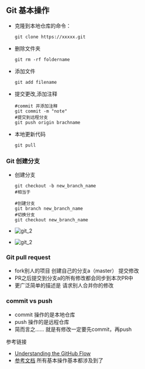 ## Git 基本操作

- 克隆到本地仓库的命令：  

  ```
  git clone https://xxxxx.git
  ```

- 删除文件夹

  ```
  git rm -rf foldername
  ```

- 添加文件

  ```
  git add filename
  ```

- 提交更改,添加注释

  ```
  #commit 并添加注释
  git commit -m "note"
  #提交到远程分支
  git push origin brachname
  ```

- 本地更新代码

  ```
  git pull
  ```

### Git 创建分支

- 创建分支

  ```
  git checkout -b new_branch_name
  #相当于

  #创建分支
  git branch new_branch_name
  #切换分支
  git checkout new_branch_name
  ```

- ![git_2](https://github.com/songyawen/test_git/raw/master/images/git_3.png)

- ![git_2](https://github.com/songyawen/test_git/raw/master/images/git_3.png)

### Git pull request

- fork别人的项目  创建自己的分支a（master）  提交修改 
- PR之后提交到分支a的所有修改都会同步到本次PR中
- 更广泛简单的描述是  请求别人合并你的修改

### commit vs push

- commit 操作的是本地仓库
- push 操作的是远程仓库
- 简而言之…… 就是有修改一定要先commit，再push

参考链接

- [Understanding the GitHub Flow](https://guides.github.com/introduction/flow/)
- [参考文档](https://services.github.com/on-demand/downloads/github-git-cheat-sheet.pdf)  所有基本操作基本都涉及到了
